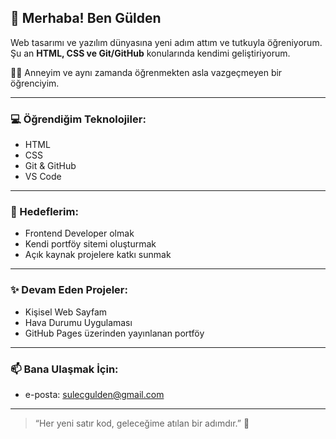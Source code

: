 ## 🌙 Merhaba! Ben Gülden

Web tasarımı ve yazılım dünyasına yeni adım attım ve tutkuyla öğreniyorum.  
Şu an **HTML, CSS ve Git/GitHub** konularında kendimi geliştiriyorum.  

👩‍👧 Anneyim ve aynı zamanda öğrenmekten asla vazgeçmeyen bir öğrenciyim.

---

### 💻 Öğrendiğim Teknolojiler:
- HTML
- CSS
- Git & GitHub
- VS Code

---

### 🎯 Hedeflerim:
- Frontend Developer olmak
- Kendi portföy sitemi oluşturmak
- Açık kaynak projelere katkı sunmak

---

### ✨ Devam Eden Projeler:
- Kişisel Web Sayfam
- Hava Durumu Uygulaması
- GitHub Pages üzerinden yayınlanan portföy

---

### 📫 Bana Ulaşmak İçin:
- e-posta: sulecgulden@gmail.com

---

> “Her yeni satır kod, geleceğime atılan bir adımdır.” 🚀
